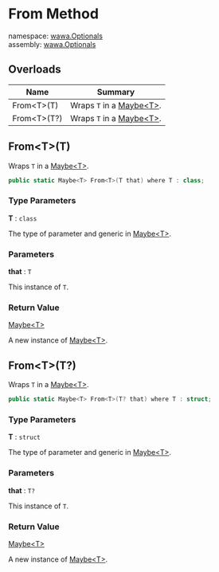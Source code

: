 # From Method

namespace: [wawa\.Optionals](../../wawa.Optionals.md)<br />
assembly: [wawa\.Optionals](../../../wawa.Optionals.md)



## Overloads

| Name | Summary |
|------|---------|
| From\<T\>\(T\) | Wraps `T` in a [Maybe\<T\>](../../../wawa.Optionals/wawa.Optionals/Maybe\`1.md)\. |
| From\<T\>\(T?\) | Wraps `T` in a [Maybe\<T\>](../../../wawa.Optionals/wawa.Optionals/Maybe\`1.md)\. |

## From\<T\>\(T\)

Wraps `T` in a [Maybe\<T\>](../../../wawa.Optionals/wawa.Optionals/Maybe\`1.md)\.

```csharp
public static Maybe<T> From<T>(T that) where T : class;
```

### Type Parameters

__T__ : `class`

The type of parameter and generic in [Maybe\<T\>](../../../wawa.Optionals/wawa.Optionals/Maybe\`1.md)\.

### Parameters

__that__ : `T`

This instance of `T`\.

### Return Value

[Maybe\<T\>](../../../wawa.Optionals/wawa.Optionals/Maybe\`1.md)

A new instance of [Maybe\<T\>](../../../wawa.Optionals/wawa.Optionals/Maybe\`1.md)\.

## From\<T\>\(T?\)

Wraps `T` in a [Maybe\<T\>](../../../wawa.Optionals/wawa.Optionals/Maybe\`1.md)\.

```csharp
public static Maybe<T> From<T>(T? that) where T : struct;
```

### Type Parameters

__T__ : `struct`

The type of parameter and generic in [Maybe\<T\>](../../../wawa.Optionals/wawa.Optionals/Maybe\`1.md)\.

### Parameters

__that__ : `T?`

This instance of `T`\.

### Return Value

[Maybe\<T\>](../../../wawa.Optionals/wawa.Optionals/Maybe\`1.md)

A new instance of [Maybe\<T\>](../../../wawa.Optionals/wawa.Optionals/Maybe\`1.md)\.

